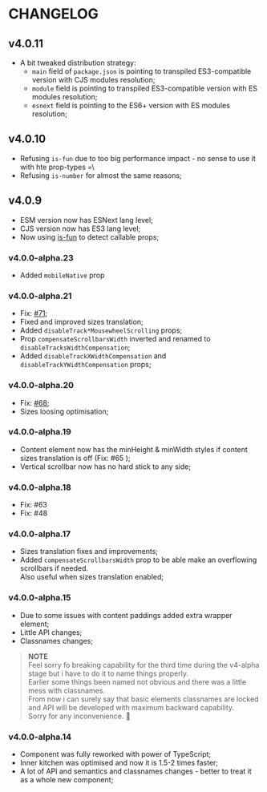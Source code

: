 # CHANGELOG

## v4.0.11

- A bit tweaked distribution strategy:
  - `main` field of `package.json` is pointing to transpiled ES3-compatible version with CJS modules resolution;
  - `module` field is pointing to transpiled ES3-compatible version with ES modules resolution;
  - `esnext` field is pointing to the ES6+ version with ES modules resolution;

## v4.0.10

- Refusing `is-fun` due to too big performance impact - no sense to use it with hte prop-types =\
- Refusing `is-number` for almost the same reasons;

## v4.0.9

- ESM version now has ESNext lang level;
- CJS version now has ES3 lang level;
- Now using [is-fun](https://github.com/xobotyi/is-fun) to detect callable props;

### v4.0.0-alpha.23

- Added `mobileNative` prop

### v4.0.0-alpha.21

- Fix: [#71](https://github.com/xobotyi/react-scrollbars-custom/issues/71);
- Fixed and improved sizes translation;
- Added `disableTrack*MousewheelScrolling` props;
- Prop `compensateScrollbarsWidth` inverted and renamed to `disableTracksWidthCompensation`;
- Added `disableTrackXWidthCompensation` and `disableTrackYWidthCompensation` props;

### v4.0.0-alpha.20

- Fix: [#68](https://github.com/xobotyi/react-scrollbars-custom/issues/68);
- Sizes loosing optimisation;

### v4.0.0-alpha.19

- Content element now has the minHeight & minWidth styles if content sizes translation is off (Fix: #65 );
- Vertical scrollbar now has no hard stick to any side;

### v4.0.0-alpha.18

- Fix: #63
- Fix: #48

### v4.0.0-alpha.17

- Sizes translation fixes and improvements;
- Added `compensateScrollbarsWidth` prop to be able make an overflowing scrollbars if needed.  
  Also useful when sizes translation enabled;

### v4.0.0-alpha.15

- Due to some issues with content paddings added extra wrapper element;
- Little API changes;
- Classnames changes;

> **NOTE**  
> Feel sorry fo breaking capability for the third time during the v4-alpha stage but i have to do it to name things properly.  
> Earlier some things been named not obvious and there was a little mess with classnames.  
> From now i can surely say that basic elements classnames are locked and API will be developed with maximum backward capability.  
> Sorry for any inconvenience. 🙏

### v4.0.0-alpha.14

- Component was fully reworked with power of TypeScript;
- Inner kitchen was optimised and now it is 1.5-2 times faster;
- A lot of API and semantics and classnames changes - better to treat it as a whole new component;
